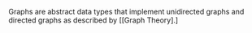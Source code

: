 Graphs are abstract data types that implement unidirected graphs and directed graphs as described by [[Graph Theory].]